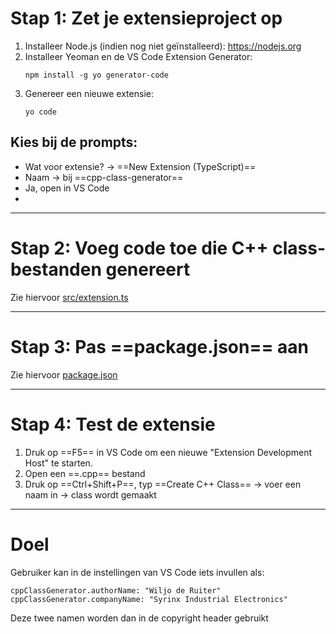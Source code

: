 # Stap 1: Zet je extensieproject op

1. Installeer Node.js (indien nog niet geïnstalleerd): https://nodejs.org
2. Installeer Yeoman en de VS Code Extension Generator:
   ```
   npm install -g yo generator-code 
   ```
3. Genereer een nieuwe extensie:
   ```
   yo code
   ```

## Kies bij de prompts:

- Wat voor extensie? -> ==New Extension (TypeScript)==
- Naam -> bij ==cpp-class-generator==
- Ja, open in VS Code
- 
---
# Stap 2: Voeg code toe die C++ class-bestanden genereert

Zie hiervoor [src/extension.ts](../src/extension.ts)


---
# Stap 3: Pas ==package.json== aan

Zie hiervoor [package.json](../src/package.json)

---
# Stap 4: Test de extensie

1. Druk op ==F5== in VS Code om een nieuwe "Extension Development Host" te starten.
2. Open een ==.cpp== bestand
3. Druk op ==Ctrl+Shift+P==, typ ==Create C++ Class== -> voer een naam in -> class wordt gemaakt
---
# Doel
Gebruiker kan in de instellingen van VS Code iets invullen als:
```
cppClassGenerator.authorName: "Wiljo de Ruiter"
cppClassGenerator.companyName: "Syrinx Industrial Electronics"
```
Deze twee namen worden dan in de copyright header gebruikt
